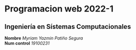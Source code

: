 # Programacion web 2022-1

## Ingeniería en Sístemas Computacionales 

**Nombre** *Myriam Yazmin Patiño Segura*  
**Num control** *19100231*
